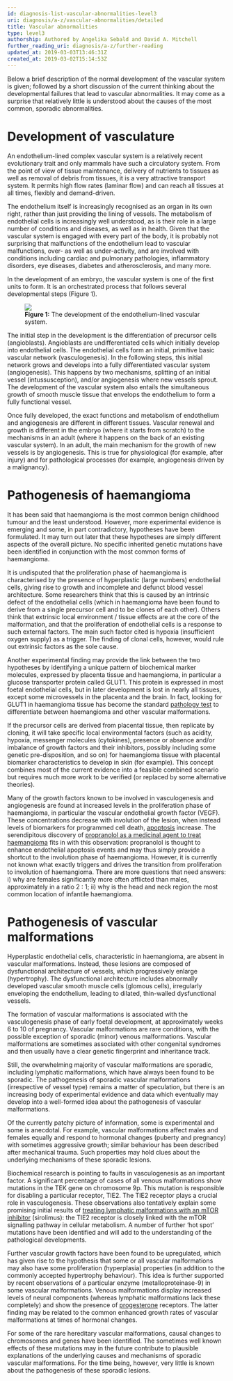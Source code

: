 ```yaml
---
id: diagnosis-list-vascular-abnormalities-level3
uri: diagnosis/a-z/vascular-abnormalities/detailed
title: Vascular abnormalities
type: level3
authorship: Authored by Angelika Sebald and David A. Mitchell
further_reading_uri: diagnosis/a-z/further-reading
updated_at: 2019-03-03T13:46:31Z
created_at: 2019-03-02T15:14:53Z
---
```


<p>Below a brief description of the normal development of the vascular
    system is given; followed by a short discussion of the current
    thinking about the developmental failures that lead to vascular
    abnormalities. It may come as a surprise that relatively
    little is understood about the causes of the most common,
    sporadic abnormalities.</p>
<h1 id="development-of-vasculature">Development of vasculature</h1>
<p>An endothelium-lined complex vascular system is a relatively
    recent evolutionary trait and only mammals have such a circulatory
    system. From the point of view of tissue maintenance, delivery
    of nutrients to tissues as well as removal of debris from
    tissues, it is a very attractive transport system. It permits
    high flow rates (laminar flow) and can reach all tissues
    at all times, flexibly and demand-driven.</p>
<p>The endothelium itself is increasingly recognised as an organ
    in its own right, rather than just providing the lining of
    vessels. The metabolism of endothelial cells is increasingly
    well understood, as is their role in a large number of conditions
    and diseases, as well as in health. Given that the vascular
    system is engaged with every part of the body, it is probably
    not surprising that malfunctions of the endothelium lead
    to vascular malfunctions, over- as well as under-activity,
    and are involved with conditions including cardiac and pulmonary
    pathologies, inflammatory disorders, eye diseases, diabetes
    and atherosclerosis, and many more.</p>
<p>In the development of an embryo, the vascular system is one of
    the first units to form. It is an orchestrated process that
    follows several developmental steps (Figure 1).</p>
<figure><img src="/diagnosis-list-vascular-abnormalities-level3-figure1.png">
    <figcaption><strong>Figure 1:</strong> The development of the endothelium-lined
        vascular system.</figcaption>
</figure>
<p>The initial step in the development is the differentiation of
    precursor cells (angioblasts). Angioblasts are undifferentiated
    cells which initially develop into endothelial cells. The
    endothelial cells form an initial, primitive basic vascular
    network (vasculogenesis). In the following steps, this initial
    network grows and develops into a fully differentiated vascular
    system (angiogenesis). This happens by two mechanisms, splitting
    of an initial vessel (intussusception), and/or angiogenesis
    where new vessels sprout. The development of the vascular
    system also entails the simultaneous growth of smooth muscle
    tissue that envelops the endothelium to form a fully functional
    vessel.</p>
<p>Once fully developed, the exact functions and metabolism of endothelium
    and angiogenesis are different in different tissues. Vascular
    renewal and growth is different in the embryo (where it starts
    from scratch) to the mechanisms in an adult (where it happens
    on the back of an existing vascular system). In an adult,
    the main mechanism for the growth of new vessels is by angiogenesis.
    This is true for physiological (for example, after injury)
    and for pathological processes (for example, angiogenesis
    driven by a malignancy).</p>
<h1 id="pathogenesis-of-haemangioma">Pathogenesis of haemangioma</h1>
<p>It has been said that haemangioma is the most common benign childhood
    tumour and the least understood. However, more experimental
    evidence is emerging and some, in part contradictory, hypotheses
    have been formulated. It may turn out later that these hypotheses
    are simply different aspects of the overall picture. No specific
    inherited genetic mutations have been identified in conjunction
    with the most common forms of haemangioma.</p>
<p>It is undisputed that the proliferation phase of haemangioma
    is characterised by the presence of hyperplastic (large numbers)
    endothelial cells, giving rise to growth and incomplete and
    defunct blood vessel architecture. Some researchers think
    that this is caused by an intrinsic defect of the endothelial
    cells (which in haemangioma have been found to derive from
    a single precursor cell and to be clones of each other).
    Others think that extrinsic local environment / tissue effects
    are at the core of the malformation, and that the proliferation
    of endothelial cells is a response to such external factors.
    The main such factor cited is hypoxia (insufficient oxygen
    supply) as a trigger. The finding of clonal cells, however,
    would rule out extrinsic factors as the sole cause.</p>
<p>Another experimental finding may provide the link between the
    two hypotheses by identifying a unique pattern of biochemical
    marker molecules, expressed by placenta tissue and haemangioma,
    in particular a glucose transporter protein called GLUT1.
    This protein is expressed in most foetal endothelial cells,
    but in later development is lost in nearly all tissues, except
    some microvessels in the placenta and the brain. In fact,
    looking for GLUT1 in haemangioma tissue has become the standard
    <a href="/diagnosis/tests/biopsy/detailed">pathology test</a>    to differentiate between haemangioma and other vascular malformations.</p>
<p>If the precursor cells are derived from placental tissue, then
    replicate by cloning, it will take specific local environmental
    factors (such as acidity, hypoxia, messenger molecules (cytokines),
    presence or absence and/or imbalance of growth factors and
    their inhibitors, possibly including some genetic pre-disposition,
    and so on) for haemangioma tissue with placental biomarker
    characteristics to develop in skin (for example). This concept
    combines most of the current evidence into a feasible combined
    scenario but requires much more work to be verified (or replaced
    by some alternative theories).</p>
<p>Many of the growth factors known to be involved in vasculogenesis
    and angiogenesis are found at increased levels in the proliferation
    phase of haemangioma, in particular the vascular endothelial
    growth factor (VEGF). These concentrations decrease with
    involution of the lesion, when instead levels of biomarkers
    for programmed cell death, <a href="/diagnosis/a-z/necrosis/soft/more-info">apoptosis</a>    increase. The serendipitous discovery of <a href="/treatment/surgery/vascular-abnormalities/detailed">propranolol as a medicinal agent to treat haemangioma</a>    fits in with this observation: propranolol is thought to
    enhance endothelial apoptosis events and may thus simply
    provide a shortcut to the involution phase of haemangioma.
    However, it is currently not known what exactly triggers
    and drives the transition from proliferation to involution
    of haemangioma. There are more questions that need answers:
    i) why are females significantly more often afflicted than
    males, approximately in a ratio 2 : 1; ii) why is the head
    and neck region the most common location of infantile haemangioma.</p>
<h1 id="pathogenesis-of-vascular-malformations">Pathogenesis of vascular malformations</h1>
<p>Hyperplastic endothelial cells, characteristic in haemangioma,
    are absent in vascular malformations. Instead, these lesions
    are composed of dysfunctional architecture of vessels, which
    progressively enlarge (hypertrophy). The dysfunctional architecture
    includes abnormally developed vascular smooth muscle cells
    (glomous cells), irregularly enveloping the endothelium,
    leading to dilated, thin-walled dysfunctional vessels.</p>
<p>The formation of vascular malformations is associated with the
    vasculogenesis phase of early foetal development, at approximately
    weeks 6 to 10 of pregnancy. Vascular malformations are rare
    conditions, with the possible exception of sporadic (minor)
    venous malformations. Vascular malformations are sometimes
    associated with other congenital syndromes and then usually
    have a clear genetic fingerprint and inheritance track.</p>
<p>Still, the overwhelming majority of vascular malformations are
    sporadic, including lymphatic malformations, which have always
    been found to be sporadic. The pathogenesis of sporadic vascular
    malformations (irrespective of vessel type) remains a matter
    of speculation, but there is an increasing body of experimental
    evidence and data which eventually may develop into a well-formed
    idea about the pathogenesis of vascular malformations.</p>
<p>Of the currently patchy picture of information, some is experimental
    and some is anecdotal. For example, vascular malformations
    affect males and females equally and respond to hormonal
    changes (puberty and pregnancy) with sometimes aggressive
    growth; similar behaviour has been described after mechanical
    trauma. Such properties may hold clues about the underlying
    mechanisms of these sporadic lesions.</p>
<p>Biochemical research is pointing to faults in vasculogenesis
    as an important factor. A significant percentage of cases
    of all venous malformations show mutations in the TEK gene
    on chromosome 9p. This mutation is responsible for disabling
    a particular receptor, TIE2. The TIE2 receptor plays a crucial
    role in vasculogenesis. These observations also tentatively
    explain some promising initial results of <a href="/treatment/surgery/vascular-abnormalities/detailed">treating lymphatic malformations with an mTOR inhibitor</a>    (sirolimus): the TIE2 receptor is closely linked with the
    mTOR signalling pathway in cellular metabolism. A number
    of further ‘hot spot’ mutations have been identified and
    will add to the understanding of the pathological developments.</p>
<p>Further vascular growth factors have been found to be upregulated,
    which has given rise to the hypothesis that some or all vascular
    malformations may also have some proliferation (hyperplasia)
    properties (in addition to the commonly accepted hypertrophy
    behaviour). This idea is further supported by recent observations
    of a particular enzyme (metalloproteinase-9) in some vascular
    malformations. Venous malformations display increased levels
    of neural components (whereas lymphatic malformations lack
    these completely) and show the presence of <a href="/treatment/other/medication/miscellaneous/steroids">progesterone</a>    receptors. The latter finding may be related to the common
    enhanced growth rates of vascular malformations at times
    of hormonal changes.</p>
<p>For some of the rare hereditary vascular malformations, causal
    changes to chromosomes and genes have been identified. The
    sometimes well known effects of these mutations may in the
    future contribute to plausible explanations of the underlying
    causes and mechanisms of sporadic vascular malformations.
    For the time being, however, very little is known about the
    pathogenesis of these sporadic lesions.</p>
